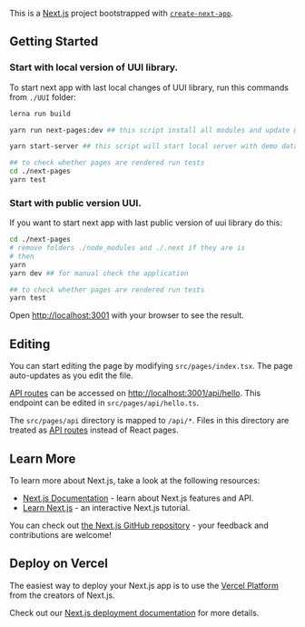 This is a [Next.js](https://nextjs.org/) project bootstrapped with [`create-next-app`](https://github.com/vercel/next.js/tree/canary/packages/create-next-app).

## Getting Started

### Start with local version of UUI library.

To start next app with last local changes of UUI library, run this commands from ` ./UUI ` folder:

```bash
lerna run build

yarn run next-pages:dev ## this script install all modules and update @epam modules with local changes and run application for manual check

yarn start-server ## this script will start local server with demo data on port 5500

## to check whether pages are rendered run tests
cd ./next-pages
yarn test
```

### Start with public version UUI.

If you want to start next app with last public version of uui library do this:

```bash
cd ./next-pages
# remove folders ./node_modules and ./.next if they are is
# then
yarn
yarn dev ## for manual check the application

## to check whether pages are rendered run tests
yarn test

```

Open [http://localhost:3001](http://localhost:3001) with your browser to see the result.

## Editing

You can start editing the page by modifying `src/pages/index.tsx`. The page auto-updates as you edit the file.

[API routes](https://nextjs.org/docs/api-routes/introduction) can be accessed on [http://localhost:3001/api/hello](http://localhost:3000/api/hello). This endpoint can be edited in `src/pages/api/hello.ts`.

The `src/pages/api` directory is mapped to `/api/*`. Files in this directory are treated as [API routes](https://nextjs.org/docs/api-routes/introduction) instead of React pages.

## Learn More

To learn more about Next.js, take a look at the following resources:

- [Next.js Documentation](https://nextjs.org/docs) - learn about Next.js features and API.
- [Learn Next.js](https://nextjs.org/learn) - an interactive Next.js tutorial.

You can check out [the Next.js GitHub repository](https://github.com/vercel/next.js/) - your feedback and contributions are welcome!

## Deploy on Vercel

The easiest way to deploy your Next.js app is to use the [Vercel Platform](https://vercel.com/new?utm_medium=default-template&filter=next.js&utm_source=create-next-app&utm_campaign=create-next-app-readme) from the creators of Next.js.

Check out our [Next.js deployment documentation](https://nextjs.org/docs/deployment) for more details.
